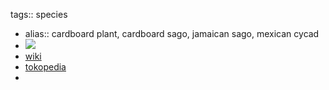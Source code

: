 tags:: species

- alias:: cardboard plant, cardboard sago, jamaican sago, mexican cycad
- ![](https://peach-geographical-bat-397.mypinata.cloud/ipfs/QmSTDUkBKJnZX4fKrs3DmbSSRXv8nFXuU8RhscEbcuZUTz)
- [wiki](https://en.wikipedia.org/wiki/Zamia_furfuracea)
- [tokopedia](https://www.tokopedia.com/tamanalam/tanaman-hias-zamia-furfuracea?extParam=ivf%3Dfalse%26src%3Dsearch)
-